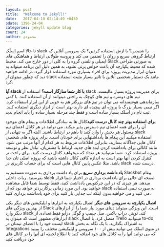 ```yaml
---
layout: post
title:  "Welcome to Jekyll!"
date:   2017-04-10 02:14:49 +0430
pdate: 1396-24-04
categories: jekyll update blog
count: 24
author: محمودی
---
```


<p>تا حالا اسم اِسلَک slack را شنیدین؟ یا ازش استفاده کردین؟ یک سرویس آنلاین که ارتباط گروهی سریع و روان را تضمین می کند
  و پروسه طولانی ارتباط و هماهنگی های ایمیلی و تلفنی گروه را به کلی از دور خارج می کند. محیط Slack به صورتی طراحی شده
  که محیط یکپارچه آن باعث حواس پرتی نشود، به همین دلیل این برنامه میتواند به عنوان ابزار مدیریت پروژه برای افراد بسیاری
  مورد استفاده قرار گیرد. در ادامه خواهید دید که چطور میتوان از slack مانند یک دستیار شخصی آنلاین با تاثیر بسیار مثبت
  استفاده کرد.</p>
<p><b>آیا slack با کار شما سازگار است؟</b> استفاده از slack برای مدیریت پروژه بسیار عالیست. تیم های دونفره و تیم های کوچک
  به راحتی میتوانند از آن استفاده کنند. با کمی سازماندهی هوشمندانه می توان در تیم های بزرگتر هم به خوبی از این ابزار
  استفاده کرد. اگر تیمی بسیار بزرگ یا پروژه ای پیچیده ای دارید بهتر است از ابزار دیگری استفاده کنید. ثبت نام در اسلک
  بسیار ساده است و فقط چند مرحله بسیار ساده را باید انجام بدید.</p>
<p><b>برای استفاده بهتر چند کانال درست کنید</b>کانال ها به سادگی اطلاعات و پیغام های موجود آن را برای همه اعضای تیم دسترس
  پذیر میکند. می توانید در هر کانال اعضای تیم مسئول هر بخش را وارد کنید تا باهم در ارتباط باشند. البته اگر به تنهایی
  از slack استفاده میکنید این پیغام ها یادداشتهایی برای خودتان است. برای پروژه های شخصی کانال هایی جداگانه بسازید، بنابراین
  اطلاعات مربوط به هر کدام از آنها مرتب می شود. مانند کانالی برای یادداشت کردن ایده های جدید، ارتباط با مشتریان، تبادل
  نظر و توسعه پروژه استفاده کرد. شما میتوانید هر تعداد که میخواهید کانال درست کنید. برای راحت تر کنترل کردن آنها بهتر
  است به اندازه کافی کانال داشته باشید که پروژه اصلی تان جدا باشد. مثلا عکس پایین کانال هایی است که برای حساب کاربری
  در slack درست شده.</p>
<p><b>یاد داشت برداری سریع</b> برای یاد داشت برداری به صورت مستقیم به Slackbot پیغام بفرستید. ربات داخلی slack صفحه ای
  خالی برای یادداشت برداری در اختیار شما قرار میدهد. هر چیزی که در این چرکنویس یادداشت کنید، فقط توسط شما قابل مشاهده
  خواهید بود. این مورد زمانی پرکاربردتر خواهد بود که از slack به صورت تیمی استفاده می کنید و می خواهید بدون اینکه تب
  جدایی باز کنید برای خود یادداشت برداری کنید.</p>
<p><b>اتصال یکپارچه به سرویس های دیگر</b> اتصال یکپارچه به ابزارها و اپلیکیشن های دیگر یکی از بهترین ویژگی های Slack است.
  این ویژگی میتواند دیتای مورد نیاز شما را از ابزارهای دیگر وارد slack کند. تویتر، دراپ باکس، میل چیمپ و گوگل درایو فقط
  تعدادی از ابزارهای مشهور است که میتوان به slack متصل کرد. با اتصال Trello میتوانید to-do لیست خود را با اعضای تیمتان
  در slack به اشتراک بگذارید. با یک نگاه به بخش Integrations در منوی اسلک می توانید بیش از ۱۰۰ سرویس و اپلیکیشن مختلف
  را ببینید که می توانید آنها را به کانال های خود اضافه کنید تا اطلاع لحظه ای آنها را در کانال های خود دریافت کنید</p>
